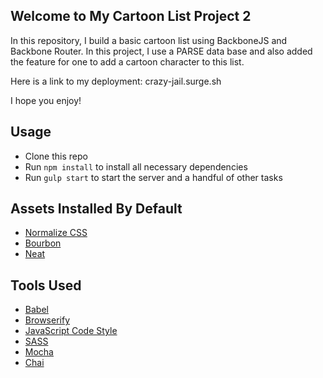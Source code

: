 ## Welcome to My Cartoon List Project 2

In this repository, I build a basic cartoon list using BackboneJS and Backbone Router.
In this project, I use a PARSE data base and also added the feature for one to add a cartoon character to this list.


Here is a link to my deployment: crazy-jail.surge.sh

I hope you enjoy!

## Usage

- Clone this repo
- Run `npm install` to install all necessary dependencies
- Run `gulp start` to start the server and a handful of other tasks


## Assets Installed By Default

- [Normalize CSS](https://necolas.github.io/normalize.css/)
- [Bourbon](http://bourbon.io/)
- [Neat](http://neat.bourbon.io/)


## Tools Used

- [Babel](https://babeljs.io/)
- [Browserify](http://browserify.org/)
- [JavaScript Code Style](http://jscs.info/)
- [SASS](http://sass-lang.com/)
- [Mocha](https://mochajs.org/)
- [Chai](http://chaijs.com/)
